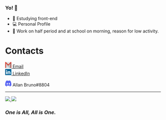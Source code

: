 ### Yo! 👋

- 📓 Estudying front-end
- 💻 Personal Profile
- 🔧 Work on half period and at school on morning, reason for low activity.

<div>
<h1>Contacts</h1>
<img src="./assets/gmail-logo.svg" width="20px" height="20px"><a href="mailto:allanbrunooliveiravasconcelos@gmail.com"> Email</a>
<br>
<img src="./assets/linkedin-icon.svg" width="20px" height="20px"><a href="https://www.linkedin.com/in/allan-bruno-oliveira-vasconcelos-659808191/" target="_blank"> LinkedIn</a><div>
<p><img height="20px" width="20px"src="./assets/discord-logo.svg" alt="discord logo"> Allan Bruno#8804</p>

---

<div>
  <a href="https://github.com/Allan_Bruno">
  <img height="150em" src="https://github-readme-stats.vercel.app/api?username=Allan-Bruno&show_icons=true&theme=dark&include_all_commits=true&count_private=true"/>
  <img height="150em" src="https://github-readme-stats.vercel.app/api/top-langs/?username=Allan-Bruno&layout=compact&langs_count=7&theme=dark"/>
  </a>
</div>

<h3><i>One is All, All is One.</i></h3>
